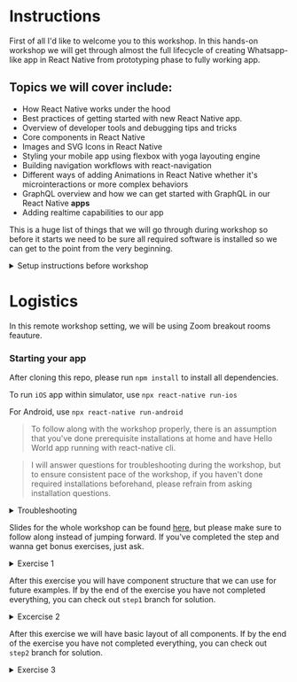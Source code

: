 # Instructions

First of all I'd like to welcome you to this workshop. 
In this hands-on workshop we will get through almost the full lifecycle of creating Whatsapp-like app in React Native from prototyping phase to fully working app.

## Topics we will cover include: 

- How React Native works under the hood 
- Best practices of getting started with new React Native app.
- Overview of developer tools and debugging tips and tricks 
- Core components in React Native 
- Images and SVG Icons in React Native 
- Styling your mobile app using flexbox with yoga layouting engine 
- Building navigation workflows with react-navigation
-  Different ways of adding Animations in React Native whether it's microinteractions or more complex behaviors
-  GraphQL overview and how we can get started with GraphQL in our React Native **apps**
- Adding realtime capabilities to our app


This is a huge list of things that we will go through during workshop so before it starts we need to be sure all required software is installed so we can get to the point from the very beginning.

<details>
<summary>
Setup instructions before workshop
</summary>

## Remote workshop guidelines

Workshop will be taught using [Zoom](zoom.us) software. It's crucial that you download Zoom from official website.
https://zoom.us/download

We will use Zoom breakout rooms feature, which means that you will be splitted into groups during hands on part of the excercise and assigned into so-called "Breakout rooms".
In breakout room you are assigned to its crucial that you collaborate and share screen to ask guidelines. That's the best part of the remote workshop and it makes it even more interactive and engaging than in-person one.
I will go through every room to participate in discussions, help answering questions and so on.

I encourage you to keep video on at all times, so experience will be more human and social. I also encoruage you to use Mute feature if you are not talking to disable background noise. 

## Having your Machine Ready - 3 Easy Steps

You'll be able to write React Native code for either iOS, Android, or both.  Let's make sure your machine is ready to get rolling.

It's important that you are able to run a "Hello World" app **BEFORE** this workshop, even if you're not familiar with the steps.

We'll go over all the tools you've installed, but for now let's get you setup.  If these steps seem rudimentary, then good!  That's why
we want them out of the way before the workshop.  If these tools are new to you, please spend some time familiarizing yourself
as we will mention but not go into detail on their exact use.

### 1. Git/GitHub source control
This part isn't critical, but we'll be occasionally pushing our code to a repo in the demo.  If you would like to follow along
with those steps, be sure to have a [GitHub](https://github.com/) account and install Git for your OS.

Installing Git:  https://www.atlassian.com/git/tutorials/install-git

### 2. React Native - using Native

There is a quick-start and there is a native code start.  We'll be using the native-cli option. I will showcase also Expo option, but it's important you to get native-cli working before the workshop

The directions can be found here:  https://reactnative.dev/docs/environment-setup

Please click the native tab and follow the steps provided. 

> **React Native CLI Quickstart**


### 3. Hello World - Goodbye World?
Each of the directions above, ask you to generate "AwesomeProject" and run it.  If you've done that you're ready for our workshop!

</details>

# Logistics

In this remote workshop setting, we will be using Zoom breakout rooms feauture. 

### Starting your app

After cloning this repo, please run `npm install` to install all dependencies.

To run `iOS` app within simulator, use 
`npx react-native run-ios`

For Android, use 
`npx react-native run-android`

> To follow along with the workshop properly, there is an assumption that you've done prerequisite installations at home and have Hello World app running with react-native cli. 

> I will answer questions for troubleshooting during the workshop, but to ensure consistent pace of the workshop, if you haven't done required installations beforehand, please refrain from asking installation questions.

<details>
<summary>Troubleshooting</summary>

If for some reason Android Build has failed, make sure you followed all steps at [https://reactnative.dev/docs/environment-setup](https://reactnative.dev/docs/environment-setup) 

Potential fixes:
- Check that you don't have two JDKs in the system
- Check that you have `ANDROID_HOME` defined and in the Path

Potential fix for `SDK not found` (temp fix and a bad practice):

- Add `local.properties` file in `android` directory

Add `sdk.dir=/Users/username/Library/Android/sdk` under it making sure you substitute username with your username.


</details>


Slides for the whole workshop can be found [here](), but please make sure to follow along instead of jumping forward. If you've completed the step and wanna get bonus exercises, just ask.

<details>
    <summary>Exercise 1</summary>

  - Install [flipper](https://github.com/facebook/flipper) for debugging
  - run `npm install` in the repo after cloning it

- create `src` folder

- create `src/components/Compose.js` component

For this exercise it should return `View` 

- create `src/components/Message.js` component

It should get message prop and render it

- create `src/components/ChatItem.js` component

It should get `title` and `description` prop and render them.

- create `src/components/Avatar.js` component 

For this exercise it should just return empty `View` 

- create `src/screens/Conversations.js` component
- 
That will contain `ChatItem` component that in future we will turn into chat coversations list. 

Data shape will look like this. In next excercises we will get it from api.

```javascript
const chats = [{
    id: 1,
    title: 'Lorem Ipsum',
    description: 'Hey there',
    user: {
        avatar: 'http://www.codetic.net/demo/templates/Privado/img/avatar.png'
    }
}]
```

- create `src/screens/ChatViewScreen.js` component

This component should have multiple `Message` components to render messages. Use the following mocked data:

```javascript
const messages = [{
    id: 1,
    userId: 1,
    message: 'Lorem Ipsum'
},{
    id: 2,
    userId: 2,
    message: 'Lorem Ipsum 2'
}]
```

- Switch different screens in `App.js` by changing state (use `useState` hook for that)
- Add a `Button` to `App.js` and switch it's title conditionaly


</details>

After this exercise you will have component structure that we can use for future examples. If by the end of the exercise you have not completed everything, you can check out `step1` branch for solution.

<details>
<summary>
Excercise 2
</summary>

Style screens to look like this:

![ChatViewScreen](https://s3-us-west-2.amazonaws.com/vladjs-presentations/ChatsScreen.png)
![ConversationsScreen](https://s3-us-west-2.amazonaws.com/vladjs-presentations/ChatView.png)


## Resources
- Layout style props https://facebook.github.io/react-native/docs/layout-props.html
- Test style props https://facebook.github.io/react-native/docs/text.html

</details>

After this exercise we will have basic layout of all components. If by the end of the exercise you have not completed everything, you can check out `step2` branch for solution.

<details>
<summary>
Exercise 3
</summary>
Add more styling to the app to look like this: 



- Add `ImageBackground` component to `ChatView` screen. Get image from the internet and load it locally by using `require` syntax.
- Create `Avatar` component and add it to `ChatItem` component. 
- Use `FlatList` for rendering both list of conversations and messages
- Add `chevron-right` icon from `react-native-vector-icons/MaterialIcons` 

<details> 
    <summary>
    Troubleshooting
    </summary>
Make sure to add to `Info.plist` the following:

```
<key>UIAppFonts</key>
	<array>
		<string>AntDesign.ttf</string>
		<string>Entypo.ttf</string>
		<string>EvilIcons.ttf</string>
		<string>Feather.ttf</string>
		<string>FontAwesome.ttf</string>
		<string>FontAwesome5_Brands.ttf</string>
		<string>FontAwesome5_Regular.ttf</string>
		<string>FontAwesome5_Solid.ttf</string>
		<string>Foundation.ttf</string>
		<string>Ionicons.ttf</string>
		<string>MaterialCommunityIcons.ttf</string>
		<string>MaterialIcons.ttf</string>
		<string>Octicons.ttf</string>
		<string>SimpleLineIcons.ttf</string>
		<string>Zocial.ttf</string>
	</array>
```

and for android to `app/build.gradle` the following:

`apply from: "../../node_modules/react-native-vector-icons/fonts.gradle"`

</details>

</details>
